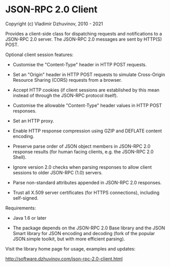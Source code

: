 # JSON-RPC 2.0 Client

Copyright (c) Vladimir Dzhuvinov, 2010 - 2021

Provides a client-side class for dispatching requests and notifications to a 
JSON-RPC 2.0 server. The JSON-RPC 2.0 messages are sent by HTTP(S) POST.

Optional client session features:

* Customise the "Content-Type" header in HTTP POST requests.

* Set an "Origin" header in HTTP POST requests to simulate Cross-Origin 
  Resource Sharing (CORS) requests from a browser.
  
* Accept HTTP cookies (if client sessions are established by this mean instead 
  of through the JSON-RPC protocol itself).
  
* Customise the allowable "Content-Type" header values in HTTP POST responses.
 
* Set an HTTP proxy.

* Enable HTTP response compression using GZIP and DEFLATE content encoding.
  
* Preserve parse order of JSON object members in JSON-RPC 2.0 response results 
  (for human facing clients, e.g. the JSON-RPC 2.0 Shell).
  
* Ignore version 2.0 checks when parsing responses to allow client sessions to 
  older JSON-RPC (1.0) servers.

* Parse non-standard attributes appended in JSON-RPC 2.0 responses.

* Trust all X.509 server certificates (for HTTPS connections), including
  self-signed.


Requirements:

* Java 1.6 or later

* The package depends on the JSON-RPC 2.0 Base library and the JSON Smart
  library for JSON encoding and decoding (fork of the popular JSON.simple
  toolkit, but with more efficient parsing).


Visit the library home page for usage, examples and updates:

<http://software.dzhuvinov.com/json-rpc-2.0-client.html>

